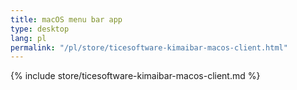 ```yaml
---
title: macOS menu bar app
type: desktop
lang: pl
permalink: "/pl/store/ticesoftware-kimaibar-macos-client.html"
---
```


{% include store/ticesoftware-kimaibar-macos-client.md %}
